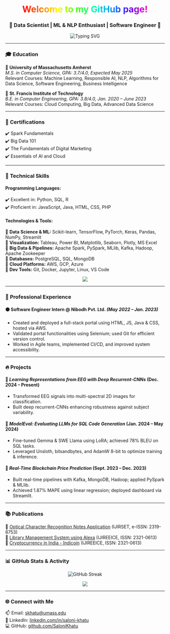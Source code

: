 
<!-- HEADER -->

<h1 align="center">
  <span style="background: linear-gradient(90deg, #ff0000, #ff7300, #fffb00, #48ff00, #00ffb3, #0091ff, #6200ff, #ff00b3);
    -webkit-background-clip: text; -webkit-text-fill-color: transparent;">
    Welcome to my GitHub page!
  </span>
</h1>

<h3 align="center">🚀 Data Scientist | ML & NLP Enthusiast | Software Engineer 🚀</h3>

<p align="center">
  <img src="https://readme-typing-svg.demolab.com?font=Fira+Code&pause=1000&color=FF5733&width=435&lines=Machine+Learning+NLP+Data+Science;Full-Stack+Development+GenerativeAI;Building+Intelligent+Systems" alt="Typing SVG" />
</p>

---

### 🎓 **Education**  
📍 **University of Massachusetts Amherst**  
*M.S. in Computer Science, GPA: 3.7/4.0, Expected May 2025*  
Relevant Courses: Machine Learning, Responsible AI, NLP, Algorithms for Data Science, Software Engineering, Business Intelligence  

📍 **St. Francis Institute of Technology**  
*B.E. in Computer Engineering, GPA: 3.8/4.0, Jan. 2020 – June 2023*  
Relevant Courses: Cloud Computing, Big Data, Advanced Data Science  

---

### 📜 **Certifications**  
✔️ Spark Fundamentals  
✔️ Big Data 101  
✔️ The Fundamentals of Digital Marketing  
✔️ Essentials of AI and Cloud  

---

### 🚀 **Technical Skills**

#### **Programming Languages:**  
✔️ Excellent in: Python, SQL, R  
✔️ Proficient in: JavaScript, Java, HTML, CSS, PHP  

#### **Technologies & Tools:**  
🔹 **Data Science & ML:** Scikit-learn, TensorFlow, PyTorch, Keras, Pandas, NumPy, Streamlit  
🔹 **Visualization:** Tableau, Power BI, Matplotlib, Seaborn, Plotly, MS Excel  
🔹 **Big Data & Pipelines:** Apache Spark, PySpark, MLlib, Kafka, Hadoop, Apache Zookeeper  
🔹 **Databases:** PostgreSQL, SQL, MongoDB  
🔹 **Cloud Platforms:** AWS, GCP, Azure  
🔹 **Dev Tools:** Git, Docker, Jupyter, Linux, VS Code  

<p align="center">
  <img src="https://skillicons.dev/icons?i=python,r,mysql,postgres,mysql,mongodb,java,js,html,css,react,nodejs,docker,aws,gcp,azure,tensorflow,pytorch,sklearn,git,github,vscode,linux,jupyter" />
</p>

---

### 💼 **Professional Experience**


#### 🟠 Software Engineer Intern @ Nibodh Pvt. Ltd. *(May 2022 – Jan. 2023)*  
- Created and deployed a full-stack portal using HTML, JS, Java & CSS, hosted via AWS.  
- Validated portal functionalities using Selenium; used Git for efficient version control.  
- Worked in Agile teams, implemented CI/CD, and improved system accessibility.

---

### 🔥 **Projects**

#### 🎯 *Learning Representations from EEG with Deep Recurrent-CNNs* (Dec. 2024 – Present)  
- Transformed EEG signals into multi-spectral 2D images for classification.  
- Built deep recurrent-CNNs enhancing robustness against subject variability.

#### 🎯 *ModelEval: Evaluating LLMs for SQL Code Generation* (Jan. 2024 – May 2024)  
- Fine-tuned Gemma & SWE Llama using LoRA; achieved 78% BLEU on SQL tasks.  
- Leveraged Unsloth, bitsandbytes, and AdamW 8-bit to optimize training & inference.

#### 🎯 *Real-Time Blockchain Price Prediction* (Sept. 2023 – Dec. 2023)  
- Built real-time pipelines with Kafka, MongoDB, Hadoop; applied PySpark & MLlib.  
- Achieved 1.87% MAPE using linear regression; deployed dashboard via Streamlit.

---

### 📚 **Publications**  
📄 [Optical Character Recognition Notes Application](https://www.ijirset.com/upload/2018/april/105_Optical.pdf) (IJIRSET, e-ISSN: 2319-8753)  
📄 [Library Management System using Alexa](https://www.ijireeice.com/upload/2020/may-20/IJIREEICE.2020.8519.pdf) (IJIREEICE, ISSN: 2321-0613)  
📄 [Cryptocurrency in India - Indicoin](https://www.ijireeice.com/upload/2020/july-20/IJIREEICE.2020.8613.pdf) (IJIREEICE, ISSN: 2321-0613)

---

### 📊 **GitHub Stats & Activity**

<p align="center">
  <img src="https://github-readme-streak-stats.herokuapp.com?user=SaloniKhatu&theme=tokyonight&hide_border=true" alt="GitHub Streak" />
</p>

<p align="center">
  <img src="https://github-profile-summary-cards.vercel.app/api/cards/profile-details?username=SaloniKhatu&theme=radical" />
</p>

---

### 🌐 **Connect with Me**

📫 Email: skhatu@umass.edu  
🔗 LinkedIn: [linkedin.com/in/saloni-khatu](https://linkedin.com/in/saloni-khatu/)  
💻 GitHub: [github.com/SaloniKhatu](https://github.com/SaloniKhatu)
